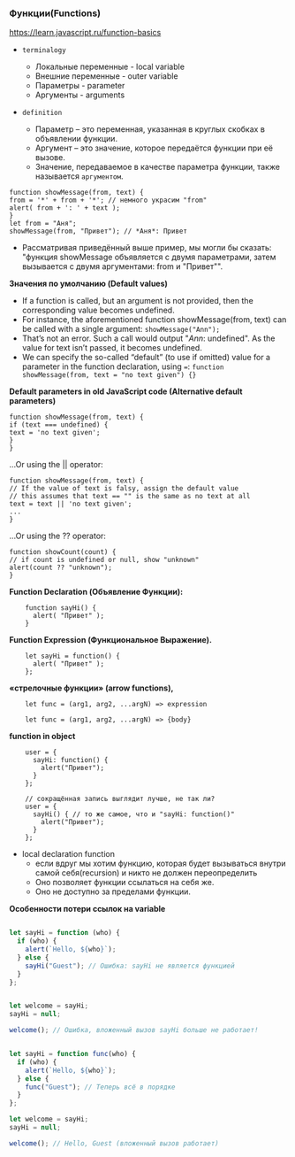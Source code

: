 ### Функции(Functions)

https://learn.javascript.ru/function-basics

- `terminalogy`
    - Локальные переменные - local variable
    - Внешние переменные - outer variable
    - Параметры - parameter
    - Аргументы - arguments

- `definition`
    - Параметр – это переменная, указанная в круглых скобках в объявлении функции.
    - Аргумент – это значение, которое передаётся функции при её вызове.
    - Значение, передаваемое в качестве параметра функции, также называется `аргументом`.

>

    function showMessage(from, text) {
    from = '*' + from + '*'; // немного украсим "from"
    alert( from + ': ' + text );
    }
    let from = "Аня";
    showMessage(from, "Привет"); // *Аня*: Привет

- Рассматривая приведённый выше пример, мы могли бы сказать: "функция showMessage объявляется с двумя параметрами, затем
  вызывается с двумя аргументами: from и "Привет"".

**Значения по умолчанию (Default values)**

- If a function is called, but an argument is not provided, then the corresponding value becomes undefined.
- For instance, the aforementioned function showMessage(from, text) can be called with a single
  argument: `showMessage("Ann");`
- That’s not an error. Such a call would output "*Ann*: undefined". As the value for text isn’t passed, it becomes
  undefined.
- We can specify the so-called “default” (to use if omitted) value for a parameter in the function declaration,
  using `=`:  `function showMessage(from, text = "no text given") {}`

**Default parameters in old JavaScript code (Alternative default parameters)**

    function showMessage(from, text) {
    if (text === undefined) {
    text = 'no text given';
    }
    }

…Or using the || operator:

    function showMessage(from, text) {
    // If the value of text is falsy, assign the default value
    // this assumes that text == "" is the same as no text at all
    text = text || 'no text given';
    ...
    }

…Or using the ?? operator:

    function showCount(count) {
    // if count is undefined or null, show "unknown"
    alert(count ?? "unknown");
    }

**Function Declaration (Объявление Функции):**

        function sayHi() {
          alert( "Привет" );
        }

**Function Expression (Функциональное Выражение).**

        let sayHi = function() {
          alert( "Привет" );
        };

**«стрелочные функции» (arrow functions),**

        let func = (arg1, arg2, ...argN) => expression
        
        let func = (arg1, arg2, ...argN) => {body}

**function in object**

        user = {
          sayHi: function() {
            alert("Привет");
          }
        };
        
        // сокращённая запись выглядит лучше, не так ли?
        user = {
          sayHi() { // то же самое, что и "sayHi: function()"
            alert("Привет");
          }
        };

- local declaration function
    - если вдруг мы хотим функцию, которая будет вызываться внутри самой себя(recursion) и никто не должен
      переопределить
    - Оно позволяет функции ссылаться на себя же.
    - Оно не доступно за пределами функции.

**Особенности потери ссылок на variable**

```js

let sayHi = function (who) {
  if (who) {
    alert(`Hello, ${who}`);
  } else {
    sayHi("Guest"); // Ошибка: sayHi не является функцией
  }
};


let welcome = sayHi;
sayHi = null;

welcome(); // Ошибка, вложенный вызов sayHi больше не работает!


let sayHi = function func(who) {
  if (who) {
    alert(`Hello, ${who}`);
  } else {
    func("Guest"); // Теперь всё в порядке
  }
};

let welcome = sayHi;
sayHi = null;

welcome(); // Hello, Guest (вложенный вызов работает)

```
